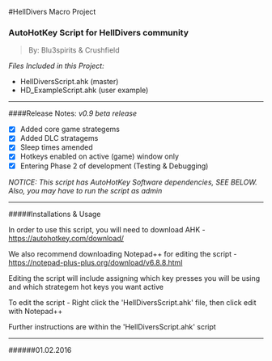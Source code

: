 
#HellDivers Macro Project

<h3>AutoHotKey Script for HellDivers community</h3>

> By: Blu3spirits & Crushfield

_Files Included in this Project:_
- HellDiversScript.ahk (master)
- HD_ExampleScript.ahk (user example)

---

####Release Notes:
_v0.9 beta release_

- [x] Added core game strategems
- [x] Added DLC stratagems
- [x] Sleep times amended
- [x] Hotkeys enabled on active (game) window only
- [x] Entering Phase 2 of development (Testing & Debugging)

_NOTICE: This script has AutoHotKey Software dependencies, SEE BELOW. Also, you may have to run the script as admin_

---

#####Installations & Usage

In order to use this script, you will need to download AHK - https://autohotkey.com/download/

We also recommend downloading Notepad++ for editing the script - https://notepad-plus-plus.org/download/v6.8.8.html

Editing the script will include assigning which key presses you will be using and which strategem hot keys you want active

To edit the script - Right click the 'HellDiversScript.ahk' file, then click edit with Notepad++

Further instructions are within the 'HellDiversScript.ahk' script


---

######01.02.2016


